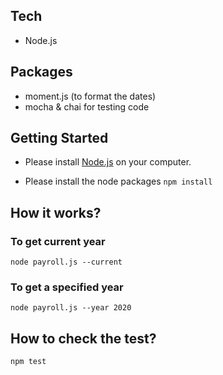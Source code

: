 ## Tech
- Node.js

## Packages
- moment.js (to format the dates)
- mocha & chai for testing code

## Getting Started
- Please install [Node.js](https://nodejs.org/en/) on your computer. 

- Please install the node packages
`npm install`

## How it works?
### To get current year
`node payroll.js --current`

### To get a specified year
`node payroll.js --year 2020`

## How to check the test?
`npm test`